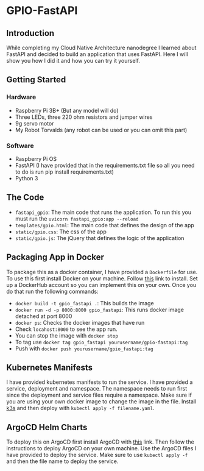 # GPIO-FastAPI

## Introduction

While completing my Cloud Native Architecture nanodegree I learned about FastAPI and decided to build an application that uses FastAPI. Here I will show you how I did it and how you can try it yourself.

## Getting Started

### Hardware

* Raspberry Pi 3B+ (But any model will do)
* Three LEDs, three 220 ohm resistors and jumper wires
* 9g servo motor
* My Robot Torvalds (any robot can be used or you can omit this part)

### Software
* Raspberry Pi OS
* FastAPI (I have provided that in the requirements.txt file so all you need to do is run pip install requirements.txt)
* Python 3 


## The Code

* `fastapi_gpio`: The main code that runs the application. To run this you must run the `uvicorn fastapi_gpio:app --reload`
* `templates/gpio.html`: The main code that defines the design of the app
* `static/gpio.css`: The css of the app
* `static/gpio.js`: The jQuery that defines the logic of the application

## Packaging App in Docker

To package this as a docker container, I have provided a `Dockerfile` for use. To use this first install Docker on your machine. Follow [this](https://docs.docker.com/get-docker/) link to install. Set up a DockerHub account so you can implement this on your own. Once you do that run the following commands:

* `docker build -t gpio_fastapi .`: This builds the image
* `docker run -d -p 8000:8000 gpio_fastapi`: This runs docker image detached at port 8000
* `docker ps`: Checks the docker images that have run
* Check `locahost:8000` to see the app run.
* You can stop the image with `docker stop`
* To tag use `docker tag gpio_fastapi yourusername/gpio-fastapi:tag`
* Push with `docker push yourusername/gpio_fastapi:tag`

## Kubernetes Manifests

I have provided kubernetes manifests to run the service. I have provided a service, deployment and namespace. The namespace needs to run first since the deployment and service files require a namespace. Make sure if you are using your own docker image to change the image in the file. Install [k3s](https://k3s.io/) and then deploy with `kubectl apply -f filename.yaml`.

## ArgoCD Helm Charts

To deploy this on ArgoCD first install ArgoCD with [this](https://argoproj.github.io/argo-cd/getting_started/) link. Then follow the instructions to deploy ArgoCD on your own machine. Use the ArgoCD files I have provided to deploy the service. Make sure to use `kubectl apply -f` and then the file name to deploy the service. 
